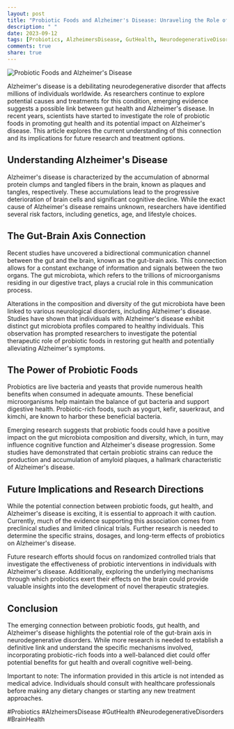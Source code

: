 ```yaml
---
layout: post
title: "Probiotic Foods and Alzheimer's Disease: Unraveling the Role of Gut Health"
description: " "
date: 2023-09-12
tags: [Probiotics, AlzheimersDisease, GutHealth, NeurodegenerativeDisorders, BrainHealth]
comments: true
share: true
---
```


![Probiotic Foods and Alzheimer's Disease](https://example.com/probiotic-alzheimers.jpg)

Alzheimer's disease is a debilitating neurodegenerative disorder that affects millions of individuals worldwide. As researchers continue to explore potential causes and treatments for this condition, emerging evidence suggests a possible link between gut health and Alzheimer's disease. In recent years, scientists have started to investigate the role of probiotic foods in promoting gut health and its potential impact on Alzheimer's disease. This article explores the current understanding of this connection and its implications for future research and treatment options.

## Understanding Alzheimer's Disease

Alzheimer's disease is characterized by the accumulation of abnormal protein clumps and tangled fibers in the brain, known as plaques and tangles, respectively. These accumulations lead to the progressive deterioration of brain cells and significant cognitive decline. While the exact cause of Alzheimer's disease remains unknown, researchers have identified several risk factors, including genetics, age, and lifestyle choices.

## The Gut-Brain Axis Connection

Recent studies have uncovered a bidirectional communication channel between the gut and the brain, known as the gut-brain axis. This connection allows for a constant exchange of information and signals between the two organs. The gut microbiota, which refers to the trillions of microorganisms residing in our digestive tract, plays a crucial role in this communication process.

Alterations in the composition and diversity of the gut microbiota have been linked to various neurological disorders, including Alzheimer's disease. Studies have shown that individuals with Alzheimer's disease exhibit distinct gut microbiota profiles compared to healthy individuals. This observation has prompted researchers to investigate the potential therapeutic role of probiotic foods in restoring gut health and potentially alleviating Alzheimer's symptoms.

## The Power of Probiotic Foods

Probiotics are live bacteria and yeasts that provide numerous health benefits when consumed in adequate amounts. These beneficial microorganisms help maintain the balance of gut bacteria and support digestive health. Probiotic-rich foods, such as yogurt, kefir, sauerkraut, and kimchi, are known to harbor these beneficial bacteria.

Emerging research suggests that probiotic foods could have a positive impact on the gut microbiota composition and diversity, which, in turn, may influence cognitive function and Alzheimer's disease progression. Some studies have demonstrated that certain probiotic strains can reduce the production and accumulation of amyloid plaques, a hallmark characteristic of Alzheimer's disease.

## Future Implications and Research Directions

While the potential connection between probiotic foods, gut health, and Alzheimer's disease is exciting, it is essential to approach it with caution. Currently, much of the evidence supporting this association comes from preclinical studies and limited clinical trials. Further research is needed to determine the specific strains, dosages, and long-term effects of probiotics on Alzheimer's disease.

Future research efforts should focus on randomized controlled trials that investigate the effectiveness of probiotic interventions in individuals with Alzheimer's disease. Additionally, exploring the underlying mechanisms through which probiotics exert their effects on the brain could provide valuable insights into the development of novel therapeutic strategies.

## Conclusion

The emerging connection between probiotic foods, gut health, and Alzheimer's disease highlights the potential role of the gut-brain axis in neurodegenerative disorders. While more research is needed to establish a definitive link and understand the specific mechanisms involved, incorporating probiotic-rich foods into a well-balanced diet could offer potential benefits for gut health and overall cognitive well-being.

Important to note: The information provided in this article is not intended as medical advice. Individuals should consult with healthcare professionals before making any dietary changes or starting any new treatment approaches.

#Probiotics #AlzheimersDisease #GutHealth #NeurodegenerativeDisorders #BrainHealth